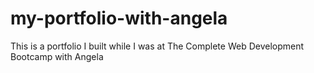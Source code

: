 # my-portfolio-with-angela
This is a portfolio I built while I was at The Complete Web Development Bootcamp with Angela
